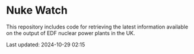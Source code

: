 # Nuke Watch

This repository includes code for retrieving the latest information available on the output of EDF nuclear power plants in the UK.

Last updated: 2024-10-29 02:15